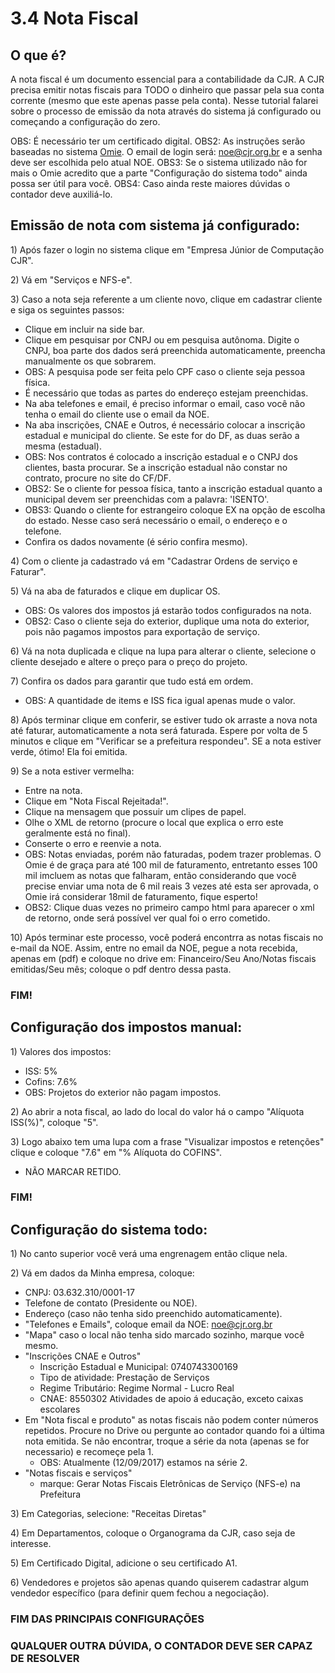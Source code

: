 # 3.4 Nota Fiscal

## O que é?

A nota fiscal é um documento essencial para a contabilidade da CJR. A CJR precisa emitir notas fiscais para TODO o dinheiro que passar pela sua conta corrente \(mesmo que este apenas passe pela conta\). Nesse tutorial falarei sobre o processo de emissão da nota através do sistema já configurado ou começando a configuração do zero.

OBS: É necessário ter um certificado digital. OBS2: As instruções serão baseadas no sistema [Omie](https://app.omie.com.br/login/). O email de login será: noe@cjr.org.br e a senha deve ser escolhida pelo atual NOE. OBS3: Se o sistema utilizado não for mais o Omie acredito que a parte "Configuração do sistema todo" ainda possa ser útil para você. OBS4: Caso ainda reste maiores dúvidas o contador deve auxiliá-lo.

## Emissão de nota com  sistema já configurado:

1\) Após fazer o login no sistema clique em "Empresa Júnior de Computação CJR".

2\) Vá em "Serviços e NFS-e".

3\) Caso a nota seja referente a um cliente novo, clique em cadastrar cliente e siga os seguintes passos:

* Clique em incluir na side bar.
* Clique em pesquisar por CNPJ ou em pesquisa autônoma. Digite o CNPJ, boa parte dos dados será preenchida automaticamente, preencha manualmente os que sobrarem.
* OBS: A pesquisa pode ser feita pelo CPF caso o cliente seja pessoa física.
* É necessário que todas as partes do endereço estejam preenchidas.
* Na aba telefones e email, é preciso informar o email, caso você não tenha o email do cliente use o email da NOE.
* Na aba inscrições, CNAE e Outros, é necessário colocar a inscrição estadual e municipal do cliente. Se este for do DF, as duas serão a mesma \(estadual\).
* OBS: Nos contratos é colocado a inscrição estadual e o CNPJ dos clientes, basta procurar. Se a inscrição estadual não constar no contrato, procure no site do CF/DF.
* OBS2: Se o cliente for pessoa física, tanto a inscrição estadual quanto a municipal devem ser preenchidas com a palavra: 'ISENTO'.
* OBS3: Quando o cliente for estrangeiro coloque EX na opção de escolha do estado. Nesse caso será necessário o email, o endereço e o telefone.
* Confira os dados novamente \(é sério confira mesmo\).

4\) Com o cliente ja cadastrado vá em "Cadastrar Ordens de serviço e Faturar".

5\) Vá na aba de faturados e clique em duplicar OS.

* OBS: Os valores dos impostos já estarão todos configurados na nota.
* OBS2: Caso o cliente seja do exterior, duplique uma nota do exterior, pois não pagamos impostos para exportação de serviço. 

6\) Vá na nota duplicada e clique na lupa para alterar o cliente, selecione o cliente desejado e altere o preço para o preço do projeto.

7\) Confira os dados para garantir que tudo está em ordem.

* OBS: A quantidade de items e ISS fica igual apenas mude o valor.

8\) Após terminar clique em conferir, se estiver tudo ok arraste a nova nota até faturar, automaticamente a nota será faturada. Espere por volta de 5 minutos e clique em "Verificar se a prefeitura respondeu". SE a nota estiver verde, ótimo! Ela foi emitida.

9\) Se a nota estiver vermelha:

* Entre na nota.
* Clique em "Nota Fiscal Rejeitada!".
* Clique na mensagem que possuir um clipes de papel.
* Olhe o XML de retorno \(procure o local que explica o erro este geralmente está no final\).
* Conserte o erro e reenvie a nota.
* OBS: Notas enviadas, porém não faturadas, podem trazer problemas. O Omie é de graça para até 100 mil de faturamento, entretanto esses 100 mil imcluem as notas que falharam, então considerando que você precise enviar uma nota de 6 mil reais 3 vezes até esta ser aprovada, o Omie irá considerar 18mil de faturamento, fique esperto!
* OBS2: Clique duas vezes no primeiro campo html para aparecer o xml de retorno, onde será possível ver qual foi o erro cometido.

10\) Após terminar este processo, você poderá encontrra as notas fiscais no e-mail da NOE. Assim, entre no email da NOE, pegue a nota recebida, apenas em \(pdf\) e coloque no drive em: Financeiro/Seu Ano/Notas fiscais emitidas/Seu mês; coloque o pdf dentro dessa pasta.

### FIM!

## Configuração dos impostos manual:

1\) Valores dos impostos:

* ISS: 5%
* Cofins: 7.6%
* OBS: Projetos do exterior não pagam impostos.

2\) Ao abrir a nota fiscal, ao lado do local do valor há o campo "Alíquota ISS\(%\)", coloque "5".

3\) Logo abaixo tem uma lupa com a frase "Visualizar impostos e retenções" clique e coloque "7.6" em "% Alíquota do COFINS".

* NÃO MARCAR RETIDO.

### FIM!

## Configuração do sistema todo:

1\) No canto superior você verá uma engrenagem então clique nela.

2\) Vá em dados da Minha empresa, coloque:

* CNPJ: 03.632.310/0001-17
* Telefone de contato \(Presidente ou NOE\).
* Endereço \(caso não tenha sido preenchido automaticamente\).
* "Telefones e Emails", coloque email da NOE: noe@cjr.org.br
* "Mapa" caso o local não tenha sido marcado sozinho, marque você mesmo.
* "Inscrições CNAE e Outros"
  * Inscrição Estadual e Municipal: 0740743300169
  * Tipo de atividade: Prestação de Serviços
  * Regime Tributário: Regime Normal - Lucro Real
  * CNAE: 8550302 Atividades de apoio á educação, exceto caixas escolares
* Em "Nota fiscal e produto" as notas fiscais não podem conter números repetidos. Procure no Drive ou pergunte ao contador quando foi a última nota emitida. Se não encontrar, troque a série da nota \(apenas se for necessario\) e recomeçe pela 1.
  * OBS: Atualmente \(12/09/2017\) estamos na série 2.
* "Notas fiscais e serviços"
  * marque: Gerar Notas Fiscais Eletrônicas de Serviço \(NFS-e\) na Prefeitura

3\) Em Categorias, selecione: "Receitas Diretas"

4\) Em Departamentos, coloque o Organograma da CJR, caso seja de interesse.

5\) Em Certificado Digital, adicione o seu certificado A1.

6\) Vendedores e projetos são apenas quando quiserem cadastrar algum vendedor específico \(para definir quem fechou a negociação\).

### FIM DAS PRINCIPAIS CONFIGURAÇÕES

### QUALQUER OUTRA DÚVIDA, O CONTADOR DEVE SER CAPAZ DE RESOLVER

